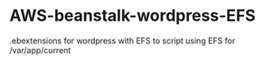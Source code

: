 # AWS-beanstalk-wordpress-EFS
.ebextensions for wordpress with EFS to script using EFS for /var/app/current 
